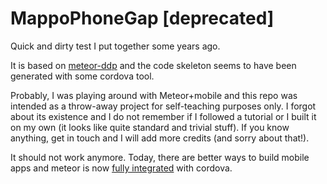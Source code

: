 # MappoPhoneGap [deprecated]

Quick and dirty test I put together some years ago.

It is based on [meteor-ddp](https://github.com/eddiefloreslive/meteor-ddp) and 
the code skeleton seems to have been generated with some cordova tool.

Probably, I was playing around with Meteor+mobile and this repo was intended as a throw-away project for self-teaching purposes only.
I forgot about its existence and I do not remember if I followed a tutorial or I built it on my own (it looks like quite standard and trivial stuff).
If you know anything, get in touch and I will add more credits (and sorry about that!).

It should not work anymore. 
Today, there are better ways to build mobile apps and meteor is now [fully integrated](https://guide.meteor.com/mobile.html#introduction) with cordova.
